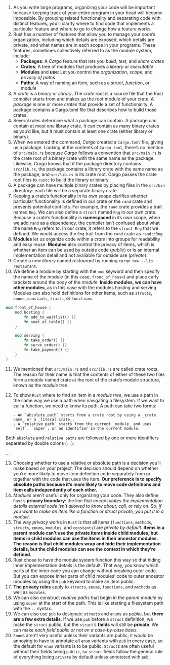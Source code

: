 1. As you write large programs, organizing your code will be important because keeping track of your entire program in your head will become impossible. By grouping related functionality and separating code with distinct features, you’ll clarify where to find code that implements a particular feature and where to go to change how a feature works.
2. Rust has a number of features that allow you to manage your code’s organization, including which details are exposed, which details are private, and what names are in each scope in your programs. These features, sometimes collectively referred to as the module system, include:
    - **Packages**: A _Cargo_ feature that lets you _build_, _test_, and _share crates_
    - **Crates**: A tree of modules that produces a _library_ or _executable_
    - **Modules** and **use**: Let you control the _organization_, _scope_, and _privacy of paths_
    - **Paths**: A way of naming an item, such as a _struct_, _function_, or _module_
3. A _crate_ is a _binary_ or _library_. The _crate_ root is a source file that the Rust compiler starts from and makes up the root module of your crate. A _package_ is one or more _crates_ that provide a set of functionality. A package contains a Cargo.toml file that describes how to build those crates.
4. Several rules determine what a package can contain. A package can contain at most one library crate. It can contain as many binary crates as you’d like, but it must contain at least one crate (either library or binary).
5. When we entered the command, _Cargo_ created a `Cargo.toml` file, giving us a package. Looking at the contents of `Cargo.toml`, there’s no mention of `src/main.rs` because _Cargo_ follows a convention that `src/main.rs` is the crate root of a binary crate with the same name as the package. Likewise, _Cargo_ knows that if the package directory contains `src/lib.rs`, the package contains a library crate with the same name as the package, and `src/lib.rs` is its crate root. Cargo passes the crate root files to `rustc` to build the library or binary.
6. A package can have multiple binary crates by placing files in the `src/bin` directory: each file will be a separate binary crate.
7. Keeping a crate’s functionality in its own scope clarifies whether particular functionality is defined in our crate or the `rand` crate and prevents potential conflicts. For example, the `rand` crate provides a trait named `Rng`. We can also define a `struct` named `Rng` in our own crate. Because a crate’s functionality is **namespaced** in its own scope, when we add `rand` as a dependency, the compiler isn’t confused about what the name `Rng` refers to. In our crate, it refers to the `struct Rng` that we defined. We would access the `Rng` trait from the `rand` crate as `rand::Rng`.
8. **Modules** let us organize code within a _crate_ into groups for readability and easy reuse. **Modules** also control the privacy of items, which is whether an item can be used by outside code (_public_) or is an internal implementation detail and not available for outside use (_private_).
9. Create a new _library_ named _restaurant_ by running `cargo new --lib restaurant`.
10. We define a module by starting with the `mod` keyword and then specify the name of the module (in this case, `front_of_house`) and place curly brackets around the body of the _module_. **Inside modules, we can have other modules**, as in this case with the modules hosting and serving. Modules can also hold definitions for other items, such as `structs`, `enums`, `constants`, `traits`, or `functions`.

```rust
mod front_of_house {
    mod hosting {
        fn add_to_waitlist() {}
        fn seat_at_table() {}
    }

    mod serving {
        fn take_order() {}
        fn serve_order() {}
        fn take_payment() {}
    }
}
```

11. We mentioned that `src/main.rs` and `src/lib.rs` are called crate roots. The reason for their name is that the contents of either of these two files form a _module_ named crate at the root of the crate’s module structure, known as the _module tree_.
12. To show `Rust` where to find an item in a _module tree_, we use a path in the same way we use a path when navigating a filesystem. If we want to call a function, we need to know its path.
    A path can take two forms:

        - An `absolute path` starts from a crate root by using a _crate name_ or a _literal crate_.
        - A `relative path` starts from the current _module_ and uses `self`, `super`, or an identifier in the current module.

Both `absolute` and `relative paths` are followed by one or more identifiers separated by double colons (`::`).

...

13. Choosing whether to use a relative or absolute path is a decision you’ll make based on your project. The decision should depend on whether you’re more likely to move item definition code separately from or together with the code that uses the item. **Our preference is to specify absolute paths because it’s more likely to move code definitions and item calls independently of each other.**
14. _Modules_ aren’t useful only for organizing your code. They also define `Rust`’s **privacy boundary**: the line that _encapsulates the implementation details external code isn’t allowed to know about_, _call_, or rely on. So, _if you want to make an item like a function or struct private, you put it in a module_.
15. The way _privacy_ works in `Rust` is that all items (`functions`, `methods`, `structs`, `enums`, `modules`, and `constants`) are _private by default_. **Items in a parent module can’t use the private items inside child modules, but items in child modules can use the items in their ancestor modules. The reason is that child modules wrap and hide their implementation details, but the child modules can see the context in which they’re defined**.
16. Rust chose to have the module system function this way so that hiding inner implementation details is the default. That way, you know which parts of the inner code you can change without breaking outer code. But you can expose inner parts of child modules’ code to outer ancestor modules by using the `pub` keyword to make an item public.
17. **The privacy rules** apply to `structs`, `enums`, `functions`, and `methods` as well as `modules`.
18. We can also construct _relative paths_ that begin in the _parent module_ by using `super` at the start of the path. This is like starting a filesystem path with the `..` syntax.
19. We can also use `pub` to designate `struct`s and `enum`s as _public_, but **there are a few extra details**. If we use `pub` before a `struct` definition, we make the `struct` public, but the `struct`’s **fields** will still be **private**. We can make _each field public or not on a case-by-case basis_.
20. `Enum`s aren’t very useful unless their variants are public; it would be annoying to have to annotate all `enum` variants with `pub` in every case, so the default for `enum` variants is to be public. `Struct`s are often useful without their fields being `public`, so `struct` fields follow the general rule of everything being `private` by default unless annotated with `pub`.
